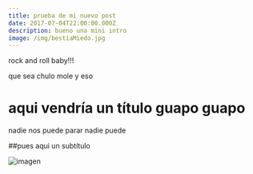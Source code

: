 ```yaml
---
title: prueba de mi nuevo post
date: 2017-07-04T22:00:00.000Z
description: bueno una mini intro
image: /img/bestiaMiedo.jpg
---
```

rock and roll baby!!!

que sea chulo mole y eso

# aqui vendría un título guapo guapo

nadie nos puede parar nadie puede 

##pues aqui un subtítulo 

![imagen](/img/empezarblog.jpg)


